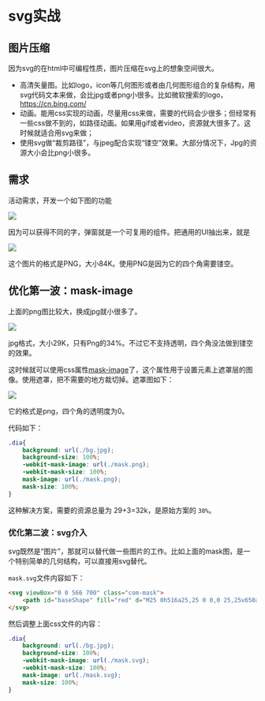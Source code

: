 # svg实战
## 图片压缩
因为svg的在html中可编程性质，图片压缩在svg上的想象空间很大。
* 高清矢量图。比如logo，icon等几何图形或者由几何图形组合的复杂结构，用svg代码文本来做，会比jpg或者png小很多。比如微软搜索的logo，https://cn.bing.com/
* 动画。能用css实现的动画，尽量用css来做，需要的代码会少很多；但经常有一些css做不到的，如路径动画。如果用gif或者video，资源就大很多了。这时候就适合用svg来做；
* 使用svg做“裁剪路径”，与jpeg配合实现“镂空”效果。大部分情况下，Jpg的资源大小会比png小很多。

## 需求
活动需求，开发一个如下图的功能

<img src="https://inagora.github.io/svg-guide/res/page.jpg" style="max-width:320px">

因为可以获得不同的字，弹窗就是一个可复用的组件。把通用的UI抽出来，就是

<img src="https://inagora.github.io/svg-guide/res/bg.png" style="max-width:320px">

这个图片的格式是PNG，大小84K。使用PNG是因为它的四个角需要镂空。

## 优化第一波：mask-image
上面的png图比较大，换成jpg就小很多了。

<img src="https://inagora.github.io/svg-guide/res/bg.jpg" style="max-width:320px">

jpg格式，大小29K，只有Png的34%。不过它不支持透明，四个角没法做到镂空的效果。

这时候就可以使用css属性[mask-image](https://developer.mozilla.org/zh-CN/docs/Web/CSS/mask-image)了，这个属性用于设置元素上遮罩层的图像。使用遮罩，把不需要的地方裁切掉。遮罩图如下：

<img src="https://inagora.github.io/svg-guide/res/mask.png" style="max-width:320px">

它的格式是png，四个角的透明度为0。

代码如下：
``` css
.dia{
	background: url(./bg.jpg);
	background-size: 100%;
	-webkit-mask-image: url(./mask.png);
	-webkit-mask-size: 100%;
	mask-image: url(./mask.png);
	mask-size: 100%;
}
```
这种解决方案，需要的资源总量为 29+3=32k，是原始方案的 `38%`。

### 优化第二波：svg介入
svg既然是“图片”，那就可以替代做一些图片的工作。比如上面的mask图，是一个特别简单的几何结构，可以直接用svg替代。

`mask.svg`文件内容如下：
``` html
<svg viewBox="0 0 566 700" class="com-mask">
	<path id="baseShape" fill="red" d="M25 0h516a25,25 0 0,0 25,25v650a25,25 0 0,0 -25,25h-516a25,25 0 0,0 -25,-25v-650a25,25 0 0,0 25,-25Z"></path>
</svg>
```

然后调整上面css文件的内容：
``` css
.dia{
	background: url(./bg.jpg);
	background-size: 100%;
	-webkit-mask-image: url(./mask.svg);
	-webkit-mask-size: 100%;
	mask-image: url(./mask.svg);
	mask-size: 100%;
}
```